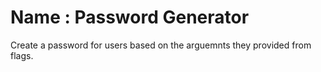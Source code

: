 # Name : Password Generator
Create a password for users based on the arguemnts they provided from flags.
